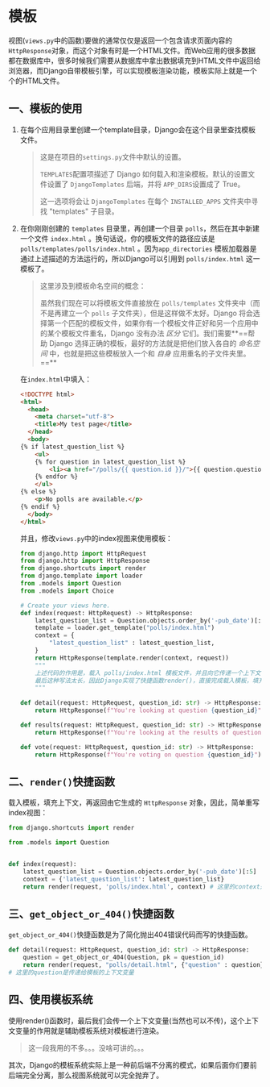 # 模板

视图(`views.py`中的函数)要做的通常仅仅是返回一个包含请求页面内容的`HttpResponse`对象，而这个对象有时是一个HTML文件。而Web应用的很多数据都在数据库中，很多时候我们需要从数据库中拿出数据填充到HTML文件中返回给浏览器，而Django自带模板引擎，可以实现模板渲染功能，模板实际上就是一个个的HTML文件。

## 一、模板的使用

1. 在每个应用目录里创建一个template目录，Django会在这个目录里查找模板文件。

   > 这是在项目的`settings.py`文件中默认的设置。 
   >
   > `TEMPLATES`配置项描述了 Django 如何载入和渲染模板。默认的设置文件设置了 `DjangoTemplates` 后端，并将 `APP_DIRS`设置成了 True。
   >
   > 这一选项将会让 `DjangoTemplates` 在每个 `INSTALLED_APPS` 文件夹中寻找 "templates" 子目录。

2. 在你刚刚创建的 `templates` 目录里，再创建一个目录 `polls`，然后在其中新建一个文件 `index.html` 。换句话说，你的模板文件的路径应该是 `polls/templates/polls/index.html` 。因为``app_directories`` 模板加载器是通过上述描述的方法运行的，所以Django可以引用到 `polls/index.html` 这一模板了。

   > 这里涉及到模板命名空间的概念：
   >
   > 虽然我们现在可以将模板文件直接放在 `polls/templates` 文件夹中（而不是再建立一个 `polls` 子文件夹），但是这样做不太好。Django 将会选择第一个匹配的模板文件，如果你有一个模板文件正好和另一个应用中的某个模板文件重名，Django 没有办法 *区分* 它们。我们需要**==帮助 Django 选择正确的模板，最好的方法就是把他们放入各自的 *命名空间* 中，也就是把这些模板放入一个和 *自身* 应用重名的子文件夹里。==**

   在`index.html`中填入：

   ```html
   <!DOCTYPE html>
   <html>
     <head>
       <meta charset="utf-8">
       <title>My test page</title>
     </head>
     <body>
   {% if latest_question_list %}
       <ul>
       {% for question in latest_question_list %}
           <li><a href="/polls/{{ question.id }}/">{{ question.question_text }}</a></li>
       {% endfor %}
       </ul>
   {% else %}
       <p>No polls are available.</p>
   {% endif %}
     </body>
   </html>
   ```

   并且，修改`views.py`中的index视图来使用模板：

   ```python
   from django.http import HttpRequest
   from django.http import HttpResponse
   from django.shortcuts import render
   from django.template import loader
   from .models import Question
   from .models import Choice
   
   # Create your views here.
   def index(request: HttpRequest) -> HttpResponse:
       latest_question_list = Question.objects.order_by('-pub_date')[:5]
       template = loader.get_template("polls/index.html")
       context = {
           "latest_question_list" : latest_question_list,
       }
       return HttpResponse(template.render(context, request)) 
       """
       上述代码的作用是，载入 polls/index.html 模板文件，并且向它传递一个上下文(context)，再返回由它生成的 HttpResponse 对象。这个上下文是一个字典，它将模板内的变量映射为 Python 对象。
       最后这种写法太长，因此Django实现了快捷函数render()，直接完成载入模板，填充上下文，再返回由它生成的 HttpResponse 对象。
       """
       
   def detail(request: HttpRequest, question_id: str) -> HttpResponse:
       return HttpResponse(f"You're looking at question {question_id}")
   
   def results(request: HttpRequest, question_id: str) -> HttpResponse:
       return HttpResponse(f"You're looking at the results of question {question_id}")
   
   def vote(request: HttpRequest, question_id: str) -> HttpResponse:
       return HttpResponse(f"You're voting on question {question_id}")
   ```

   

## 二、`render()`快捷函数

载入模板，填充上下文，再返回由它生成的 `HttpResponse` 对象，因此，简单重写index视图：

```python
from django.shortcuts import render

from .models import Question


def index(request):
    latest_question_list = Question.objects.order_by('-pub_date')[:5]
    context = {'latest_question_list': latest_question_list}
    return render(request, 'polls/index.html', context) # 这里的context是传递给模板的上下文变量
```



## 三、`get_object_or_404()`快捷函数

`get_object_or_404()`快捷函数是为了简化抛出404错误代码而写的快捷函数。

```python
def detail(request: HttpRequest, question_id: str) -> HttpResponse:
    question = get_object_or_404(Question, pk = question_id)
    return render(request, "polls/detail.html", {"question" : question})
# 这里的question是传递给模板的上下文变量
```



## 四、使用模板系统

使用render()函数时，最后我们会传一个上下文变量(当然也可以不传)，这个上下文变量的作用就是辅助模板系统对模板进行渲染。

> 这一段我用的不多。。。没啥可讲的。。。

其次，Django的模板系统实际上是一种前后端不分离的模式，如果后面你们要前后端完全分离，那么视图系统就可以完全抛弃了。